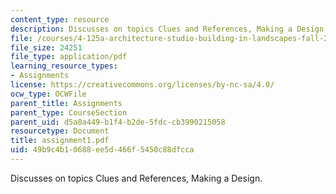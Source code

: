 ```yaml
---
content_type: resource
description: Discusses on topics Clues and References, Making a Design.
file: /courses/4-125a-architecture-studio-building-in-landscapes-fall-2005/49b9c4b10688ee5d466f5450c88dfcca_assignment1.pdf
file_size: 24251
file_type: application/pdf
learning_resource_types:
- Assignments
license: https://creativecommons.org/licenses/by-nc-sa/4.0/
ocw_type: OCWFile
parent_title: Assignments
parent_type: CourseSection
parent_uid: d5a8a449-b1f4-b2de-5fdc-cb3990215058
resourcetype: Document
title: assignment1.pdf
uid: 49b9c4b1-0688-ee5d-466f-5450c88dfcca
---
```

Discusses on topics Clues and References, Making a Design.